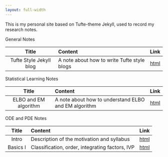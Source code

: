 ```yaml
---
layout: full-width
---
```


This is my personal site based on Tufte-theme Jekyll, used to record my research notes. 


General Notes


|  Title  | Content | Link |
|:--:|:------------|:---:|
|Tufte Style Jekyll blog|A note about how to write Tufte style blogs| [html](syntax)|

Statistical Learning Notes

|  Title  | Content | Link |
|:--:|:------------|:---:|
|ELBO and EM algorithm| A note about how to understand ELBO and EM algorithm| [html](stat/elbo/)|


ODE and PDE Notes

|  Title  | Content | Link |
|:--:|:------------|:---:|
|Intro|Description of the motivation and syllabus| [html](am105)|
|Basics I|Classification, order, integrating factors, IVP| [html](am105/part1/)|